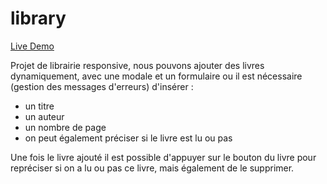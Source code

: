 # library
[Live Demo](https://j-codepro.github.io/library/)

Projet de librairie responsive, nous pouvons ajouter des livres dynamiquement, avec une modale et un formulaire ou il est nécessaire (gestion des messages d'erreurs) d'insérer :
- un titre
- un auteur
- un nombre de page
- on peut également préciser si le livre est lu ou pas

Une fois le livre ajouté il est possible d'appuyer sur le bouton du livre pour repréciser si on a lu ou pas ce livre, mais également de le supprimer.
